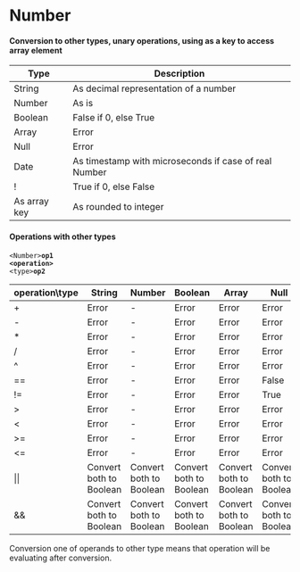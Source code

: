 # Number

#### Conversion to other types, unary operations, using as a key to access array element

Type | Description
--- | ---
 String | As decimal representation of a number 
 Number | As is
 Boolean | False if 0, else True 
 Array | Error 
 Null | Error
 Date | As timestamp with microseconds if case of real Number
 ! | True if 0, else False 
As array key | As rounded to integer

#### Operations with other types
<code>\<Number\>**op1** **\<operation\>** \<type\>**op2**</code>

operation\type | String | Number | Boolean | Array | Null | Date
--- | --- | --- | --- | --- | --- | --- 
\+|Error |- |Error |Error |Error |Error
\-|Error |- |Error |Error |Error |Error 
\*|Error |- |Error |Error |Error |Error
/ |Error |- |Error |Error |Error |Error 
^ |Error |- |Error |Error |Error |Error 
== |Error |- |Error |Error |False |Error
!= |Error |- |Error |Error |True |Error
\> |Error |- |Error |Error |Error |Error
\< |Error |- |Error |Error |Error |Error
\>= |Error |- |Error |Error |Error |Error
\<= |Error |- |Error |Error |Error |Error
\|\| |Convert both to Boolean |Convert both to Boolean |Convert both to Boolean |Convert both to Boolean |Convert both to Boolean |Convert both to Boolean
&& |Convert both to Boolean |Convert both to Boolean |Convert both to Boolean |Convert both to Boolean |Convert both to Boolean |Convert both to Boolean

Conversion one of operands to other type means that operation will be evaluating after conversion. 
